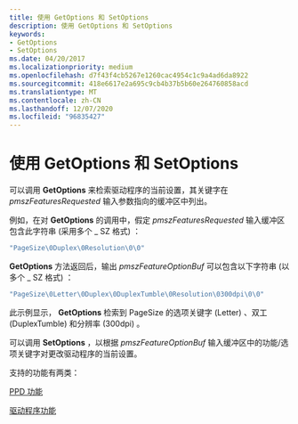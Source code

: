 ```yaml
---
title: 使用 GetOptions 和 SetOptions
description: 使用 GetOptions 和 SetOptions
keywords:
- GetOptions
- SetOptions
ms.date: 04/20/2017
ms.localizationpriority: medium
ms.openlocfilehash: d7f43f4cb5267e1260cac4954c1c9a4ad6da8922
ms.sourcegitcommit: 418e6617e2a695c9cb4b37b5b60e264760858acd
ms.translationtype: MT
ms.contentlocale: zh-CN
ms.lasthandoff: 12/07/2020
ms.locfileid: "96835427"
---
```

# <a name="using-getoptions-and-setoptions"></a>使用 GetOptions 和 SetOptions





可以调用 **GetOptions** 来检索驱动程序的当前设置，其关键字在 *pmszFeaturesRequested* 输入参数指向的缓冲区中列出。

例如，在对 **GetOptions** 的调用中，假定 *pmszFeaturesRequested* 输入缓冲区包含此字符串 (采用多个 \_ SZ 格式) ：

```cpp
"PageSize\0Duplex\0Resolution\0\0"
```

**GetOptions** 方法返回后，输出 *pmszFeatureOptionBuf* 可以包含以下字符串 (以多个 \_ SZ 格式) ：

```cpp
"PageSize\0Letter\0Duplex\0DuplexTumble\0Resolution\0300dpi\0\0"
```

此示例显示， **GetOptions** 检索到 PageSize 的选项关键字 (Letter) 、双工 (DuplexTumble) 和分辨率 (300dpi) 。

可以调用 **SetOptions** ，以根据 *pmszFeatureOptionBuf* 输入缓冲区中的功能/选项关键字对更改驱动程序的当前设置。

支持的功能有两类：

[PPD 功能](ppd-features.md)

[驱动程序功能](driver-features.md)

 

 




